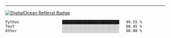 ---
[![DigitalOcean Referral Badge](https://web-platforms.sfo2.digitaloceanspaces.com/WWW/Badge%203.svg)](https://www.digitalocean.com/?refcode=37fa54d82492&utm_campaign=Referral_Invite&utm_medium=Referral_Program&utm_source=badge)

<!--START_SECTION:waka-->

```text
Python                   █████████████████████████   99.55 %
Text                     ░░░░░░░░░░░░░░░░░░░░░░░░░   00.45 %
Other                    ░░░░░░░░░░░░░░░░░░░░░░░░░   00.00 %
```

<!--END_SECTION:waka-->


[linkedin]: https://www.linkedin.com/in/mohamed-elh/

